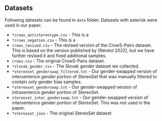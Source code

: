 ## Datasets

Following datasets can be found in `data` folder. Datasets with asterisk were used in our paper.

- `*crows_antistereotype.csv` - This is a 
- `*crows_negation.csv` - This is a 
- `crows_revised.csv` - The revised version of the CrowS-Pairs dataset. This is based on the version published by (Névéol 2022), but we have further revised it and fixed additional samples.
- `crows.csv` - The original CrowS-Pairs dataset. 
- `*slovak_gender.csv` - The Slovak gender dataset we collected.
- `*stereoset_genderswap_filtered.txt` - Our gender-swapped version of intersentence gender portion of StereoSet that was manually filtered to contain only gender bias samples.
- `*stereoset_genderswap.txt` - Our gender-swapped version of intrasentence gender portion of StereoSet.
- `stereoset_inter_genderswap.txt` - Our gender-swapped version of intersentence gender portion of StereoSet. This was not used in the paper.
- `*stereoset.json` - The original StereoSet dataset